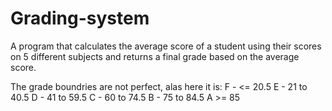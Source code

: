 # Grading-system
A program that calculates the average score of a student using their scores on 5 different subjects and returns a final grade based on the average score.

The grade boundries are not perfect, alas here it is:
F - <= 20.5
E - 21 to 40.5
D - 41 to 59.5
C - 60 to 74.5
B - 75 to 84.5
A >= 85
